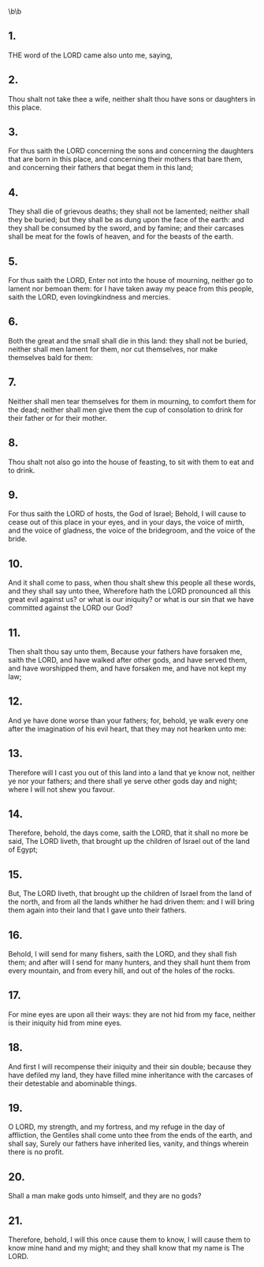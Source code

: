\b\b
## 1.
THE word of the LORD came also unto me, saying,
## 2.
Thou shalt not take thee a wife, neither shalt thou have sons or daughters in this place.
## 3.
For thus saith the LORD concerning the sons and concerning the daughters that are born in this place, and concerning their mothers that bare them, and concerning their fathers that begat them in this land;
## 4.
They shall die of grievous deaths; they shall not be lamented; neither shall they be buried; but they shall be as dung upon the face of the earth: and they shall be consumed by the sword, and by famine; and their carcases shall be meat for the fowls of heaven, and for the beasts of the earth.
## 5.
For thus saith the LORD, Enter not into the house of mourning, neither go to lament nor bemoan them: for I have taken away my peace from this people, saith the LORD, even lovingkindness and mercies.
## 6.
Both the great and the small shall die in this land: they shall not be buried, neither shall men lament for them, nor cut themselves, nor make themselves bald for them:
## 7.
Neither shall men tear themselves for them in mourning, to comfort them for the dead; neither shall men give them the cup of consolation to drink for their father or for their mother.
## 8.
Thou shalt not also go into the house of feasting, to sit with them to eat and to drink.
## 9.
For thus saith the LORD of hosts, the God of Israel; Behold, I will cause to cease out of this place in your eyes, and in your days, the voice of mirth, and the voice of gladness, the voice of the bridegroom, and the voice of the bride.
## 10.
And it shall come to pass, when thou shalt shew this people all these words, and they shall say unto thee, Wherefore hath the LORD pronounced all this great evil against us?  or what is our iniquity?  or what is our sin that we have committed against the LORD our God?
## 11.
Then shalt thou say unto them, Because your fathers have forsaken me, saith the LORD, and have walked after other gods, and have served them, and have worshipped them, and have forsaken me, and have not kept my law;
## 12.
And ye have done worse than your fathers; for, behold, ye walk every one after the imagination of his evil heart, that they may not hearken unto me:
## 13.
Therefore will I cast you out of this land into a land that ye know not, neither ye nor your fathers; and there shall ye serve other gods day and night; where I will not shew you favour.
## 14.
Therefore, behold, the days come, saith the LORD, that it shall no more be said, The LORD liveth, that brought up the children of Israel out of the land of Egypt;
## 15.
But, The LORD liveth, that brought up the children of Israel from the land of the north, and from all the lands whither he had driven them: and I will bring them again into their land that I gave unto their fathers.
## 16.
Behold, I will send for many fishers, saith the LORD, and they shall fish them; and after will I send for many hunters, and they shall hunt them from every mountain, and from every hill, and out of the holes of the rocks.
## 17.
For mine eyes are upon all their ways: they are not hid from my face, neither is their iniquity hid from mine eyes.
## 18.
And first I will recompense their iniquity and their sin double; because they have defiled my land, they have filled mine inheritance with the carcases of their detestable and abominable things.
## 19.
O LORD, my strength, and my fortress, and my refuge in the day of affliction, the Gentiles shall come unto thee from the ends of the earth, and shall say, Surely our fathers have inherited lies, vanity, and things wherein there is no profit.
## 20.
Shall a man make gods unto himself, and they are no gods?
## 21.
Therefore, behold, I will this once cause them to know, I will cause them to know mine hand and my might; and they shall know that my name is The LORD.
